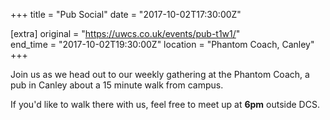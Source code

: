 +++
title = "Pub Social"
date = "2017-10-02T17:30:00Z"

[extra]
original = "https://uwcs.co.uk/events/pub-t1w1/"    
end_time = "2017-10-02T19:30:00Z"
location = "Phantom Coach, Canley"
+++

Join us as we head out to our weekly gathering at the Phantom Coach, a pub in Canley about a 15 minute walk from campus.

  

If you'd like to walk there with us, feel free to meet up at **6pm** outside DCS.


